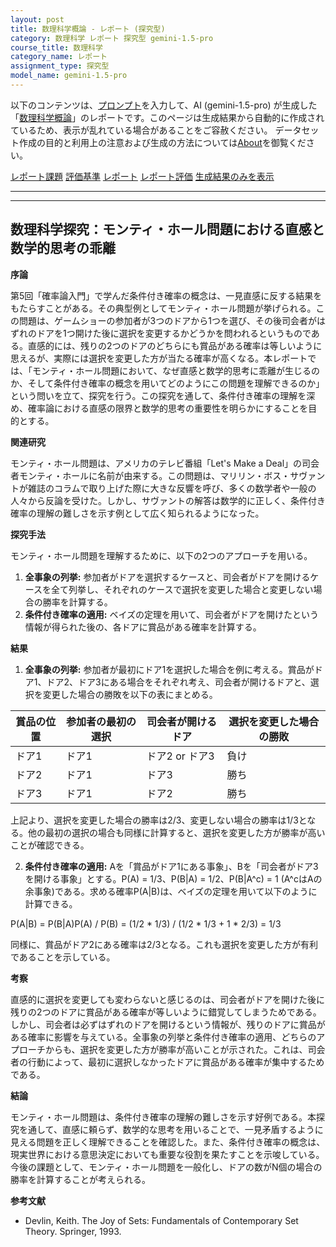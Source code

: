 ```yaml
---
layout: post
title: 数理科学概論 - レポート (探究型)
category: 数理科学 レポート 探究型 gemini-1.5-pro
course_title: 数理科学
category_name: レポート
assignment_type: 探究型
model_name: gemini-1.5-pro
---
```


以下のコンテンツは、[プロンプト](http://127.0.0.1:8000/generated/数理科学/gemini-1.5-pro/prompt_レポート-探究型.md)を入力して、AI (gemini-1.5-pro) が生成した「[数理科学概論](/contents/数理科学/)」のレポートです。このページは生成結果から自動的に作成されているため、表示が乱れている場合があることをご容赦ください。
データセット作成の目的と利用上の注意および生成の方法については[About](/About)を御覧ください。

[レポート課題](../レポート課題-探究型)
[評価基準](../評価基準-探究型)
[レポート](../レポート-探究型)
[レポート評価](../レポート評価-探究型)
[生成結果のみを表示](http://127.0.0.1:8000/generated/数理科学/gemini-1.5-pro/レポート-探究型.md)
  

***
***
  
## 数理科学探究：モンティ・ホール問題における直感と数学的思考の乖離

**序論**

第5回「確率論入門」で学んだ条件付き確率の概念は、一見直感に反する結果をもたらすことがある。その典型例としてモンティ・ホール問題が挙げられる。この問題は、ゲームショーの参加者が3つのドアから1つを選び、その後司会者がはずれのドアを1つ開けた後に選択を変更するかどうかを問われるというものである。直感的には、残りの2つのドアのどちらにも賞品がある確率は等しいように思えるが、実際には選択を変更した方が当たる確率が高くなる。本レポートでは、「モンティ・ホール問題において、なぜ直感と数学的思考に乖離が生じるのか、そして条件付き確率の概念を用いてどのようにこの問題を理解できるのか」という問いを立て、探究を行う。この探究を通して、条件付き確率の理解を深め、確率論における直感の限界と数学的思考の重要性を明らかにすることを目的とする。

**関連研究**

モンティ・ホール問題は、アメリカのテレビ番組「Let's Make a Deal」の司会者モンティ・ホールに名前が由来する。この問題は、マリリン・ボス・サヴァントが雑誌のコラムで取り上げた際に大きな反響を呼び、多くの数学者や一般の人々から反論を受けた。しかし、サヴァントの解答は数学的に正しく、条件付き確率の理解の難しさを示す例として広く知られるようになった。

**探究手法**

モンティ・ホール問題を理解するために、以下の2つのアプローチを用いる。

1. **全事象の列挙:**  参加者がドアを選択するケースと、司会者がドアを開けるケースを全て列挙し、それぞれのケースで選択を変更した場合と変更しない場合の勝率を計算する。
2. **条件付き確率の適用:**  ベイズの定理を用いて、司会者がドアを開けたという情報が得られた後の、各ドアに賞品がある確率を計算する。

**結果**

1. **全事象の列挙:**  参加者が最初にドア1を選択した場合を例に考える。賞品がドア1、ドア2、ドア3にある場合をそれぞれ考え、司会者が開けるドアと、選択を変更した場合の勝敗を以下の表にまとめる。

| 賞品の位置 | 参加者の最初の選択 | 司会者が開けるドア | 選択を変更した場合の勝敗 |
|---|---|---|---|
| ドア1 | ドア1 | ドア2 or ドア3 | 負け |
| ドア2 | ドア1 | ドア3 | 勝ち |
| ドア3 | ドア1 | ドア2 | 勝ち |

上記より、選択を変更した場合の勝率は2/3、変更しない場合の勝率は1/3となる。他の最初の選択の場合も同様に計算すると、選択を変更した方が勝率が高いことが確認できる。

2. **条件付き確率の適用:**  Aを「賞品がドア1にある事象」、Bを「司会者がドア3を開ける事象」とする。P(A) = 1/3、P(B|A) = 1/2、P(B|A^c) = 1 (A^cはAの余事象)である。求める確率P(A|B)は、ベイズの定理を用いて以下のように計算できる。

P(A|B) = P(B|A)P(A) / P(B) = (1/2 * 1/3) / (1/2 * 1/3 + 1 * 2/3) = 1/3

同様に、賞品がドア2にある確率は2/3となる。これも選択を変更した方が有利であることを示している。

**考察**

直感的に選択を変更しても変わらないと感じるのは、司会者がドアを開けた後に残りの2つのドアに賞品がある確率が等しいように錯覚してしまうためである。しかし、司会者は必ずはずれのドアを開けるという情報が、残りのドアに賞品がある確率に影響を与えている。全事象の列挙と条件付き確率の適用、どちらのアプローチからも、選択を変更した方が勝率が高いことが示された。これは、司会者の行動によって、最初に選択しなかったドアに賞品がある確率が集中するためである。

**結論**

モンティ・ホール問題は、条件付き確率の理解の難しさを示す好例である。本探究を通して、直感に頼らず、数学的な思考を用いることで、一見矛盾するように見える問題を正しく理解できることを確認した。また、条件付き確率の概念は、現実世界における意思決定においても重要な役割を果たすことを示唆している。今後の課題として、モンティ・ホール問題を一般化し、ドアの数がN個の場合の勝率を計算することが考えられる。

**参考文献**

* Devlin, Keith. The Joy of Sets: Fundamentals of Contemporary Set Theory. Springer, 1993.

